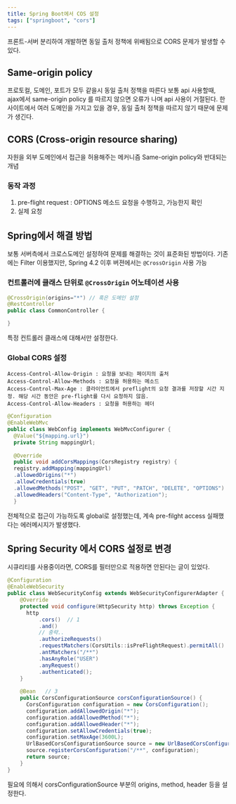```yaml
---
title: Spring Boot에서 COS 설정
tags: ["springboot", "cors"]
---
```


프론트-서버 분리하여 개발하면 동일 출처 정책에 위배됨으로 CORS 문제가 발생할 수 있다.

## Same-origin policy
프로토컬, 도메인, 포트가 모두 같을시 동일 출처 정책을 따른다
보통 api 사용할때, ajax에서 same-origin policy 를 따르지 않으면 오류가 나며 api 사용이 거절된다.
한 사이트에서 여러 도메인을 가지고 있을 경우, 동일 출처 정책을 따르지 않기 때문에 문제가 생긴다.  

## CORS (Cross-origin resource sharing) 
자원을 외부 도메인에서 접근을 허용해주는 메커니즘
Same-origin policy와 반대되는 개념

### 동작 과정
1. pre-flight request : OPTIONS 메소드 요청을 수행하고, 가능한지 확인
2. 실제 요청 



## Spring에서 해결 방법
보통 서버측에서 크로스도메인 설정하여 문제를 해결하는 것이 표준화된 방법이다.
기존에는 Filter 이용했지만, Spring 4.2 이후 버젼에서는 `@CrossOrigin` 사용 가능

### 컨트롤러에 클래스 단위로 `@CrossOrigin` 어노테이션 사용
```java java
@CrossOrigin(origins="*") // 혹은 도메인 설정
@RestController
public class CommonController {

}
```
특정 컨트롤러 클래스에 대해서만 설정한다.

### Global CORS 설정
```
Access-Control-Allow-Origin : 요청을 보내는 페이지의 출처 
Access-Control-Allow-Methods : 요청을 허용하는 메소드 
Access-Control-Max-Age : 클라이언트에서 preflight의 요청 결과를 저장할 시간 지정. 해당 시간 동안은 pre-flight를 다시 요청하지 않음.
Access-Control-Allow-Headers : 요청을 허용하는 헤더
```

```java java
@Configuration  
@EnableWebMvc  
public class WebConfig implements WebMvcConfigurer {  
  @Value("${mapping.url}")  
  private String mappingUrl;  
  
  @Override  
  public void addCorsMappings(CorsRegistry registry) {  
  registry.addMapping(mappingUrl)  
  .allowedOrigins("*")  
  .allowCredentials(true)  
  .allowedMethods("POST", "GET", "PUT", "PATCH", "DELETE", "OPTIONS")  
  .allowedHeaders("Content-Type", "Authorization");  
  }  
```
전체적으로 접근이 가능하도록 global로 설정했는데, 계속 pre-filght access 실패했다는 에러메시지가 발생했다. 

## Spring Security 에서 CORS 설정로 변경
시큐리티를 사용중이라면, CORS를 필터만으로 적용하면 안된다는 글이 있었다. 
```java java
@Configuration
@EnableWebSecurity
public class WebSecurityConfig extends WebSecurityConfigurerAdapter {
	@Override  
	protected void configure(HttpSecurity http) throws Exception {  
	  http  
	      .cors()  // 1
		  .and() 
		  // 중략..
		  .authorizeRequests()  
		  .requestMatchers(CorsUtils::isPreFlightRequest).permitAll()	// 2
		  .antMatchers("/**")
		  .hasAnyRole("USER")
		  .anyRequest()  
		  .authenticated();
	}  
	  
	@Bean	// 3
	public CorsConfigurationSource corsConfigurationSource() {  
	  CorsConfiguration configuration = new CorsConfiguration();  
	  configuration.addAllowedOrigin("*");  
	  configuration.addAllowedMethod("*");  
	  configuration.addAllowedHeader("*");  
	  configuration.setAllowCredentials(true);  
	  configuration.setMaxAge(3600L);  
	  UrlBasedCorsConfigurationSource source = new UrlBasedCorsConfigurationSource();  
	  source.registerCorsConfiguration("/**", configuration);  
	  return source;  
	}
}
```
필요에 의해서 corsConfigurationSource 부분의 origins, method, header 등을 설정한다. 
<!--stackedit_data:
eyJoaXN0b3J5IjpbLTQzMTY1MDMsMTA4MTU0MzgzM119
-->